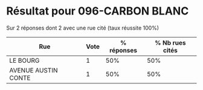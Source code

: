 # Résultat pour 096-CARBON BLANC

Sur 2 réponses dont 2 avec une rue cité (taux réussite 100%)

| Rue | Vote | % réponses | % Nb rues cités|
|-----|------|------------|----------------|
| LE BOURG | 1 | 50% | 50%|
| AVENUE AUSTIN CONTE | 1 | 50% | 50%|
